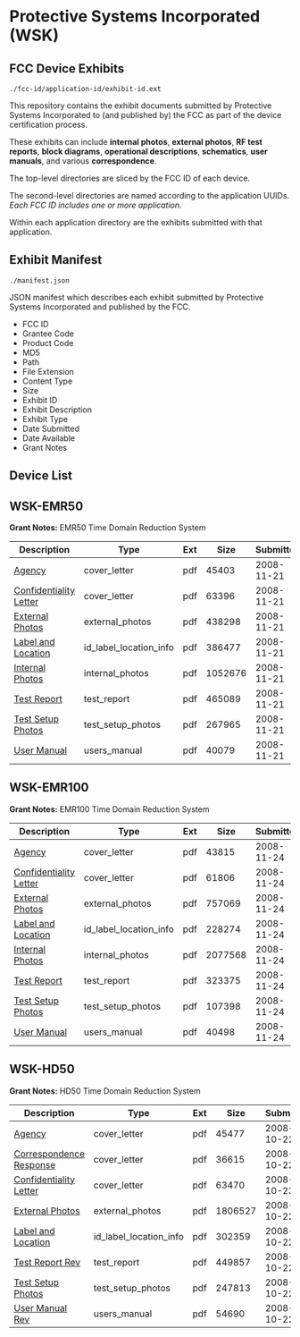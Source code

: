 # Protective Systems Incorporated (WSK)
## FCC Device Exhibits

```
./fcc-id/application-id/exhibit-id.ext
```

This repository contains the exhibit documents submitted by Protective Systems Incorporated to (and published by) the FCC as part of the device certification process.

These exhibits can include **internal photos**, **external photos**, **RF test reports**, **block diagrams**, **operational descriptions**, **schematics**, **user manuals**, and various **correspondence**.

The top-level directories are sliced by the FCC ID of each device.

The second-level directories are named according to the application UUIDs. *Each FCC ID includes one or more application.*

Within each application directory are the exhibits submitted with that application. 

## Exhibit Manifest

```
./manifest.json
```

JSON manifest which describes each exhibit submitted by Protective Systems Incorporated and published by the FCC.

- FCC ID
- Grantee Code
- Product Code
- MD5
- Path
- File Extension
- Content Type
- Size
- Exhibit ID
- Exhibit Description
- Exhibit Type
- Date Submitted
- Date Available
- Grant Notes

## Device List
## WSK-EMR50
**Grant Notes:** EMR50 Time Domain Reduction System

| Description | Type | Ext | Size | Submitted | Available |
| ----------- | ---- | --- | ---- | --------- | --------- |
| [Agency](WSK-EMR50/835ef9a54dcfffc6e9bff33fa7c19d76/1034068.pdf) | cover_letter | pdf | 45403 | 2008-11-21 | 2008-11-21 |
| [Confidentiality Letter](WSK-EMR50/835ef9a54dcfffc6e9bff33fa7c19d76/1034069.pdf) | cover_letter | pdf | 63396 | 2008-11-21 | 2008-11-21 |
| [External Photos](WSK-EMR50/835ef9a54dcfffc6e9bff33fa7c19d76/1034071.pdf) | external_photos | pdf | 438298 | 2008-11-21 | 2008-11-21 |
| [Label and Location](WSK-EMR50/835ef9a54dcfffc6e9bff33fa7c19d76/1034073.pdf) | id_label_location_info | pdf | 386477 | 2008-11-21 | 2008-11-21 |
| [Internal Photos](WSK-EMR50/835ef9a54dcfffc6e9bff33fa7c19d76/1034072.pdf) | internal_photos | pdf | 1052676 | 2008-11-21 | 2008-11-21 |
| [Test Report](WSK-EMR50/835ef9a54dcfffc6e9bff33fa7c19d76/1034076.pdf) | test_report | pdf | 465089 | 2008-11-21 | 2008-11-21 |
| [Test Setup Photos](WSK-EMR50/835ef9a54dcfffc6e9bff33fa7c19d76/1034077.pdf) | test_setup_photos | pdf | 267965 | 2008-11-21 | 2008-11-21 |
| [User Manual](WSK-EMR50/835ef9a54dcfffc6e9bff33fa7c19d76/1034078.pdf) | users_manual | pdf | 40079 | 2008-11-21 | 2008-11-21 |
## WSK-EMR100
**Grant Notes:** EMR100 Time Domain Reduction System

| Description | Type | Ext | Size | Submitted | Available |
| ----------- | ---- | --- | ---- | --------- | --------- |
| [Agency](WSK-EMR100/c1aee16efc2354a6226d3fb6d16f3dbc/1034653.pdf) | cover_letter | pdf | 43815 | 2008-11-24 | 2008-11-24 |
| [Confidentiality Letter](WSK-EMR100/c1aee16efc2354a6226d3fb6d16f3dbc/1034654.pdf) | cover_letter | pdf | 61806 | 2008-11-24 | 2008-11-24 |
| [External Photos](WSK-EMR100/c1aee16efc2354a6226d3fb6d16f3dbc/1034656.pdf) | external_photos | pdf | 757069 | 2008-11-24 | 2008-11-24 |
| [Label and Location](WSK-EMR100/c1aee16efc2354a6226d3fb6d16f3dbc/1034658.pdf) | id_label_location_info | pdf | 228274 | 2008-11-24 | 2008-11-24 |
| [Internal Photos](WSK-EMR100/c1aee16efc2354a6226d3fb6d16f3dbc/1034657.pdf) | internal_photos | pdf | 2077568 | 2008-11-24 | 2008-11-24 |
| [Test Report](WSK-EMR100/c1aee16efc2354a6226d3fb6d16f3dbc/1034661.pdf) | test_report | pdf | 323375 | 2008-11-24 | 2008-11-24 |
| [Test Setup Photos](WSK-EMR100/c1aee16efc2354a6226d3fb6d16f3dbc/1034662.pdf) | test_setup_photos | pdf | 107398 | 2008-11-24 | 2008-11-24 |
| [User Manual](WSK-EMR100/c1aee16efc2354a6226d3fb6d16f3dbc/1034663.pdf) | users_manual | pdf | 40498 | 2008-11-24 | 2008-11-24 |
## WSK-HD50
**Grant Notes:** HD50 Time Domain Reduction System

| Description | Type | Ext | Size | Submitted | Available |
| ----------- | ---- | --- | ---- | --------- | --------- |
| [Agency](WSK-HD50/d6737ccaaae06c23b48225f0b3ad1261/1019160.pdf) | cover_letter | pdf | 45477 | 2008-10-22 | 2008-10-23 |
| [Correspondence Response](WSK-HD50/d6737ccaaae06c23b48225f0b3ad1261/1019240.pdf) | cover_letter | pdf | 36615 | 2008-10-22 | 2008-10-23 |
| [Confidentiality Letter](WSK-HD50/d6737ccaaae06c23b48225f0b3ad1261/1020251.pdf) | cover_letter | pdf | 63470 | 2008-10-23 | 2008-10-23 |
| [External Photos](WSK-HD50/d6737ccaaae06c23b48225f0b3ad1261/1019164.pdf) | external_photos | pdf | 1806527 | 2008-10-22 | 2008-10-23 |
| [Label and Location](WSK-HD50/d6737ccaaae06c23b48225f0b3ad1261/1019166.pdf) | id_label_location_info | pdf | 302359 | 2008-10-22 | 2008-10-23 |
| [Test Report Rev](WSK-HD50/d6737ccaaae06c23b48225f0b3ad1261/1019239.pdf) | test_report | pdf | 449857 | 2008-10-22 | 2008-10-23 |
| [Test Setup Photos](WSK-HD50/d6737ccaaae06c23b48225f0b3ad1261/1019170.pdf) | test_setup_photos | pdf | 247813 | 2008-10-22 | 2008-10-23 |
| [User Manual Rev](WSK-HD50/d6737ccaaae06c23b48225f0b3ad1261/1019238.pdf) | users_manual | pdf | 54690 | 2008-10-22 | 2008-10-23 |
